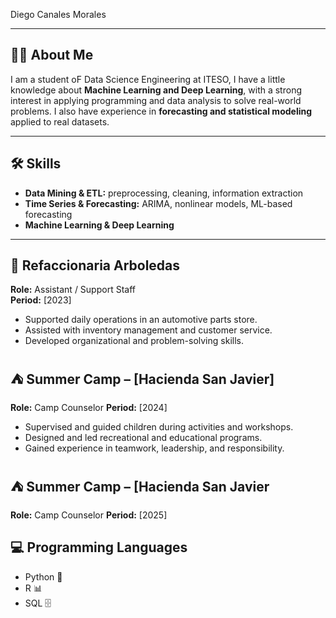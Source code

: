 
Diego Canales Morales  

---

## 👨‍🎓 About Me  

I am a student oF Data Science Engineering at ITESO, I have a little knowledge about **Machine Learning and Deep Learning**, with a strong interest in applying programming and data analysis to solve real-world problems. I also have experience in **forecasting and statistical modeling** applied to real datasets.  

---

## 🛠️ Skills  

- **Data Mining & ETL:** preprocessing, cleaning, information extraction  
- **Time Series & Forecasting:** ARIMA, nonlinear models, ML-based forecasting  
- **Machine Learning & Deep Learning**  

---

## 🏢 Refaccionaria Arboledas  
**Role:** Assistant / Support Staff  
**Period:** [2023]  

- Supported daily operations in an automotive parts store.  
- Assisted with inventory management and customer service.  
- Developed organizational and problem-solving skills.

## ⛺ Summer Camp – [Hacienda San Javier]  
**Role:** Camp Counselor 
**Period:** [2024]  

- Supervised and guided children during activities and workshops.  
- Designed and led recreational and educational programs.  
- Gained experience in teamwork, leadership, and responsibility.

## ⛺ Summer Camp – [Hacienda San Javier  
**Role:** Camp Counselor 
**Period:** [2025]  

## 💻 Programming Languages  

- Python 🐍  
- R 📊  
- SQL 🗄️  
